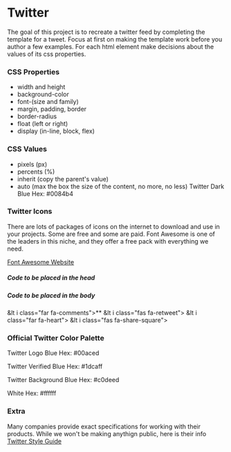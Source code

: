 # Twitter

The goal of this project is to recreate a twitter feed by completing the template for a tweet.  Focus at first on making the template work before you author a few examples.  For each html element make decisions about the values of its css properties.

### CSS Properties
-  width and height
-  background-color
-  font-(size and family)
-  margin, padding, border
-  border-radius
-  float (left or right)
-  display (in-line, block, flex)

### CSS Values
-  pixels (px)
-  percents (%)
-  inherit (copy the parent's value)
-  auto (max the box the size of the content, no more, no less)
Twitter Dark Blue
Hex: #0084b4

### Twitter Icons
There are lots of packages of icons on the internet to download and use in your projects.  Some are free and some are paid.  Font Awesome is one of the leaders in this niche, and they offer a free pack with everything we need.

[Font Awesome Website](https://fontawesome.com/get-started)

##### Code to be placed in the head

<script defer src="https://use.fontawesome.com/releases/v5.0.6/js/all.js"></script>

##### Code to be placed in the body
&lt i class="far fa-comments"></i>**
&lt i class="fas fa-retweet"></i>
&lt i class="far fa-heart"></i>
&lt i class="fas fa-share-square"></i>

### Official Twitter Color Palette
Twitter Logo Blue
Hex: #00aced

Twitter Verified Blue
Hex: #1dcaff

Twitter Background Blue
Hex: #c0deed

White
Hex: #ffffff

### Extra
Many companies provide exact specifications for working with their products.  While we won't be making anythign public, here is their info [Twitter Style Guide](https://about.twitter.com/en_us/company/brand-resources.html)
